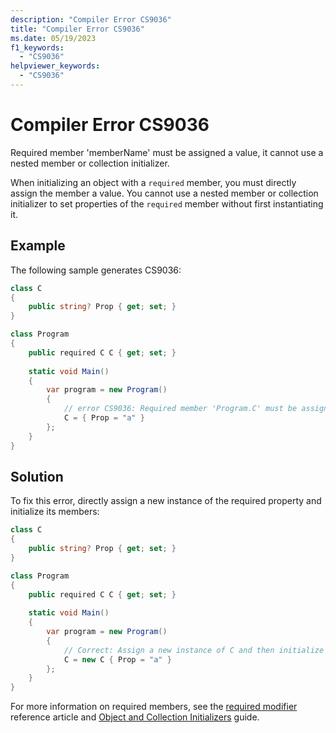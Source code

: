```yaml
---
description: "Compiler Error CS9036"
title: "Compiler Error CS9036"
ms.date: 05/19/2023
f1_keywords: 
  - "CS9036"
helpviewer_keywords: 
  - "CS9036"
---
```

# Compiler Error CS9036

Required member 'memberName' must be assigned a value, it cannot use a nested member or collection initializer.

When initializing an object with a `required` member, you must directly assign the member a value. You cannot use a nested member or collection initializer to set properties of the `required` member without first instantiating it.

## Example

The following sample generates CS9036:

```csharp
class C
{
    public string? Prop { get; set; }
}

class Program
{
    public required C C { get; set; }
    
    static void Main()
    {
        var program = new Program()
        {
            // error CS9036: Required member 'Program.C' must be assigned a value, it cannot use a nested member or collection initializer.
            C = { Prop = "a" }
        };
    }
}
```

## Solution

To fix this error, directly assign a new instance of the required property and initialize its members:

```csharp
class C
{
    public string? Prop { get; set; }
}

class Program
{
    public required C C { get; set; }
    
    static void Main()
    {
        var program = new Program()
        {
            // Correct: Assign a new instance of C and then initialize its Prop property
            C = new C { Prop = "a" }
        };
    }
}
```

For more information on required members, see the [required modifier](../language-reference/keywords/required.md) reference article and [Object and Collection Initializers](../programming-guide/classes-and-structs/object-and-collection-initializers.md) guide.

